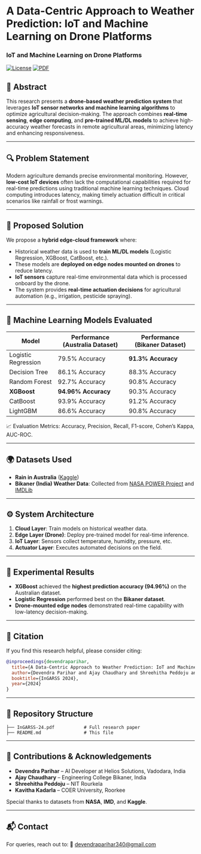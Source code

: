 # A Data-Centric Approach to Weather Prediction: IoT and Machine Learning on Drone Platforms

### IoT and Machine Learning on Drone Platforms

[![License](https://img.shields.io/badge/license-MIT-blue.svg)](LICENSE)
[![PDF](https://img.shields.io/badge/Read--Paper-InGARSS--2024-orange)](./InGARSS-24.pdf)

## 📄 Abstract

This research presents a **drone-based weather prediction system** that leverages **IoT sensor networks and machine learning algorithms** to optimize agricultural decision-making. The approach combines **real-time sensing**, **edge computing**, and **pre-trained ML/DL models** to achieve high-accuracy weather forecasts in remote agricultural areas, minimizing latency and enhancing responsiveness.

---

## 🔍 Problem Statement

Modern agriculture demands precise environmental monitoring. However, **low-cost IoT devices** often lack the computational capabilities required for real-time predictions using traditional machine learning techniques. Cloud computing introduces latency, making timely actuation difficult in critical scenarios like rainfall or frost warnings.

---

## 🚁 Proposed Solution

We propose a **hybrid edge-cloud framework** where:

* Historical weather data is used to **train ML/DL models** (Logistic Regression, XGBoost, CatBoost, etc.).
* These models are **deployed on edge nodes mounted on drones** to reduce latency.
* **IoT sensors** capture real-time environmental data which is processed onboard by the drone.
* The system provides **real-time actuation decisions** for agricultural automation (e.g., irrigation, pesticide spraying).

---

## 🧠 Machine Learning Models Evaluated

| Model               | Performance (Australia Dataset) | Performance (Bikaner Dataset) |
| ------------------- | ------------------------------- | ----------------------------- |
| Logistic Regression | 79.5% Accuracy                  | **91.3% Accuracy**            |
| Decision Tree       | 86.1% Accuracy                  | 88.3% Accuracy                |
| Random Forest       | 92.7% Accuracy                  | 90.8% Accuracy                |
| **XGBoost**         | **94.96% Accuracy**             | 90.3% Accuracy                |
| CatBoost            | 93.9% Accuracy                  | 91.2% Accuracy                |
| LightGBM            | 86.6% Accuracy                  | 90.8% Accuracy                |

📈 Evaluation Metrics: Accuracy, Precision, Recall, F1-score, Cohen’s Kappa, AUC-ROC.

---

## 🌍 Datasets Used

* **Rain in Australia** ([Kaggle](https://www.kaggle.com/datasets/jsphyg/weather-dataset-rattle-package))
* **Bikaner (India) Weather Data**: Collected from [NASA POWER Project](https://power.larc.nasa.gov/) and [IMDLib](https://pypi.org/project/imdlib/)

---

## ⚙️ System Architecture

1. **Cloud Layer**: Train models on historical weather data.
2. **Edge Layer (Drone)**: Deploy pre-trained model for real-time inference.
3. **IoT Layer**: Sensors collect temperature, humidity, pressure, etc.
4. **Actuator Layer**: Executes automated decisions on the field.

---

## 🔬 Experimental Results

* **XGBoost** achieved the **highest prediction accuracy (94.96%)** on the Australian dataset.
* **Logistic Regression** performed best on the **Bikaner dataset**.
* **Drone-mounted edge nodes** demonstrated real-time capability with low-latency decision-making.

---

## 🧾 Citation

If you find this research helpful, please consider citing:

```bibtex
@inproceedings{devendraparihar,
  title={A Data-Centric Approach to Weather Prediction: IoT and Machine Learning on Drone Platforms},
  author={Devendra Parihar and Ajay Chaudhary and Shreehitha Peddoju and Kavitha Kadarla},
  booktitle={InGARSS 2024},
  year={2024}
}
```

---

## 📁 Repository Structure

```
├── InGARSS-24.pdf           # Full research paper
├── README.md                # This file
```

---

## 🤝 Contributions & Acknowledgements

* **Devendra Parihar** – AI Developer at Helios Solutions, Vadodara, India
* **Ajay Chaudhary** – Engineering College Bikaner, India
* **Shreehitha Peddoju** – NIT Rourkela
* **Kavitha Kadarla** – COER University, Roorkee

Special thanks to datasets from **NASA**, **IMD**, and **Kaggle**.

---

## 📬 Contact

For queries, reach out to:
📧 [devendraparihar340@gmail.com](mailto:devendraparihar340@gmail.com)
